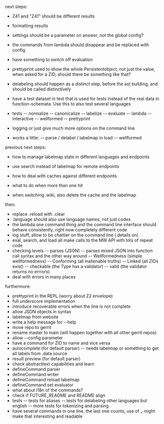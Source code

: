 next steps:
- Z41 and "Z41" should be different results
- formatting results
- settings should be a parameter on answer, not the global config?
- the commands from lambda should disappear and be replaced with config
- have something to switch off evaluation
- prettyprint used to show the whole Persistentobject, not just the value,
  when asked for a ZID, should there be something like that?
- delabeling should happen as a distinct step, before the ast building,
  and should be called distinctively
- have a test dataset in test that is used for tests instead of the real
  data in function-schemata. Use this to also test several languages

- tests
-- normalize
-- canonicalize
-- labelize
-- evaluate
-- lambda
-- interactive
-- wellformed
-- prettyprint

- logging or just give much more options on the command line

- works a little:
-- parse / delabel / labelmap in load
-- wellformed

previous next steps:
- how to manage labelmap state in different languages and endpoints
- use search instead of labelmap for remote endpoints
- how to deal with caches against different endpoints
- what to do when more than one hit

- when switching .wiki, also delete the cache and the labelmap

then:
- replace .reload with .clear
- .language should also use language names, not just codes
- the lambda one command thing and the command line interface should behave consistently, right now completely different code
- log stuff, allow to be chattier on the command line (.details on)
- eval, search, and load all make calls to the MW API with lots of repeat code
- checking levels
-- parses (JSON)
-- parses mixed JSON into function call syntax and the other way around
-- Wellformedness (simple wellformedness)
-- Conforming (all inalienable truths)
-- Linked (all ZIDs exist)
-- checkable (the Type has a validator)
-- valid (the validator returns no errrors)
- deal with errors in many places

furthermore:
- prettyprint in the REPL (worry about Z2 envelope)
- full underscore implementation
- introduce recoverable errors when the line is not complete
- allow JSON objects in syntax
- labelmap from website
- write a help message for --help
- move repo to gerrit
- rename master to main (will happen together with all other gerrit repos)
- allow --config parameter
- have a command for ZID to name and vice versa
- autocomplete (for default parser)
-- needs labelmap or something to get all labels from .data source
- result preview (for default parser)
- check abstracttext capabilities and learn
- defineCommand parser
- defineCommand writer
- defineCommand reload labelmap
- defineCommand set evaluator
- what about i18n of the commands?
- check if FUTURE_README and README align
- tests
-- tests for aliases
-- tests for delabeling other languages but english
-- more tests for tokenizing and parsing
- have several commands in one line, the last one counts, use of _ might make that interesting and readable
